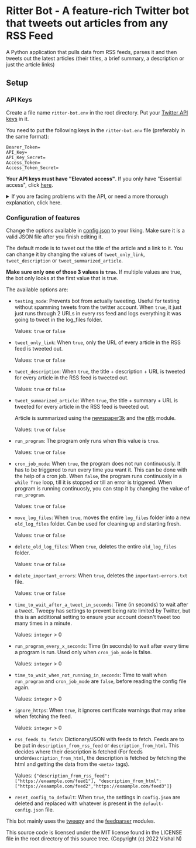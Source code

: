 # Ritter Bot - A feature-rich Twitter bot that tweets out articles from any RSS Feed

A Python application that pulls data from RSS feeds, parses it and then tweets out the latest articles (their titles, a brief summary, a description or just the article links)

## Setup

### API Keys

Create a file name `ritter-bot.env` in the root directory. Put your [Twitter API keys](https://developer.twitter.com/en/portal/dashboard) in it.

You need to put the following keys in the `ritter-bot.env` file (preferably in the same format):

```
Bearer_Token=
API_Key=
API_Key_Secret=
Access_Token=
Access_Token_Secret=
```

**Your API keys must have "Elevated access"**. If you only have "Essential access", click [here](https://developer.twitter.com/en/portal/products/elevated).

<details>

<summary>
If you are facing problems with the API, or need a more thorough explanation, click here.
</summary>

1. You need to create a project on your [Twitter Developer Dashboard](https://developer.twitter.com/en/portal/dashboard). Next, create an app under the project, by filling in all the details Twitter has asked for.

2. You need to apply for "Elevated access", since this is neccessary for making tweets using the Twitter API. Only "Essential Access" is granted by default. You can apply [here](https://developer.twitter.com/en/portal/products/elevated). It might take 2 days to get approved.

3. Make sure your Access Token and Secret have "Read and Write" permissions. Only "Read" permission is granted by default when you create an Access Token.
    1. First, under "User authentication settings" in the app settings on the dashboard, make sure OAuth 1.0a and OAuth 2.0 are turned on.
    
    2. Check if OAuth 1.0 has "Read and Write permissions". If not, enable it and then regenerate the Authentication Tokens (access tokens and bearer token).

    3. "Created with Read and Write permissions" should be displayed under the "Access Token and Secret" section in the "Keys and Tokens" section of your app.

4. If you're still facing issues, regenerate *all* tokens and then run the program again.

##### If you do not want to use .env files, you can hardcode your keys into the program by changing the values in [app.py](app.py#L458)

</details>

### Configuration of features
Change the options available in [config.json](config.json) to your liking. Make sure it is a valid JSON file after you finish editing it.

The default mode is to tweet out the title of the article and a link to it. You can change it by changing the values of `tweet_only_link`, `tweet_description` or `tweet_summarized_article`.

**Make sure only one of those 3 values is `true`.** If multiple values are true, the bot only looks at the first value that is true.

The available options are:

- `testing_mode`:
    Prevents bot from actually tweeting. Useful for testing without spamming tweets from the twitter account. When `true`, it just just runs through 2 URLs in every rss feed and logs everything it was going to tweet in the log_files folder.
    
    Values: `true` or `false`

- `tweet_only_link`: When `true`, only the URL of every article in the RSS feed is tweeted out.
    
    Values: `true` or `false`

- `tweet_description`: When `true`, the title + description + URL is tweeted for every article in the RSS feed is tweeted out.
    
    Values: `true` or `false`

- `tweet_summarized_article`: When `true`, the title + summary + URL is tweeted for every article in the RSS feed is tweeted out.

    Article is summarized using the [newspaper3k](https://github.com/codelucas/newspaper/) and the [nltk](https://www.nltk.org) module.

    Values: `true` or `false`

- `run_program`: The program only runs when this value is `true`.

    Values: `true` or `false`

- `cron_job_mode`: When `true`, the program does not run continuously. It has to be triggered to run every time you want it. This can be done with the help of a cron job. When `false`, the program runs continuosly in a `while True` loop, till it is stopped or till an error is triggered. When program is running continuosly, you can stop it by changing the value of `run_program`.

    Values: `true` or `false`

-  `move_log_files`: When `true`, moves the entire `log_files` folder into a new `old_log_files` folder. Can be used for cleaning up and starting fresh.

    Values: `true` or `false`

-  `delete_old_log_files`: When `true`, deletes the entire `old_log_files` folder.
     
    Values: `true` or `false`

-  `delete_important_errors`: When `true`, deletes the `important-errors.txt` file.

    Values: `true` or `false`

- `time_to_wait_after_a_tweet_in_seconds`: Time (in seconds) to wait after a tweet. Tweepy has settings to prevent being rate limited by Twitter, but this is an additional setting to ensure your account doesn't tweet too many times in a minute.
    
    Values: `integer` > 0

- `run_program_every_x_seconds`: Time (in seconds) to wait after every time a program is run. Used only when `cron_job_mode` is false.
    
    Values: `integer` > 0

- `time_to_wait_when_not_running_in_seconds`: Time to wait when `run_program` and `cron_job_mode` are `false`, before reading the config file again.
    
    Values: `integer` > 0

- `ignore_https`: When `true`, it ignores certificate warnings that may arise when fetching the feed.
    
    Values: `integer` > 0

- `rss_feeds_to_fetch`: Dictionary/JSON with feeds to fetch. Feeds are to be put in `description_from_rss_feed` or `description_from_html`. This decides where their description is fetched (For feeds under`description_from_html`, the description is fetched by fetching the html and getting the data from the `<meta>` tags).
    
    Values: ```{"description_from_rss_feed": ["https://exaample.com/feed1"],
        "description_from_html": ["https://exaample.com/feed2","https://exaample.com/feed3"]}```

- `reset_config_to_default`: When `true`, the settings in `config.json` are deleted and replaced with whatever is present in the `default-config.json` file.


This bot mainly uses the [tweepy](https://www.tweepy.org) and the [feedparser](https://github.com/kurtmckee/feedparser) modules.

This source code is licensed under the MIT license found in the LICENSE file in the root directory of this source tree. (Copyright (c) 2022 Vishal N)
